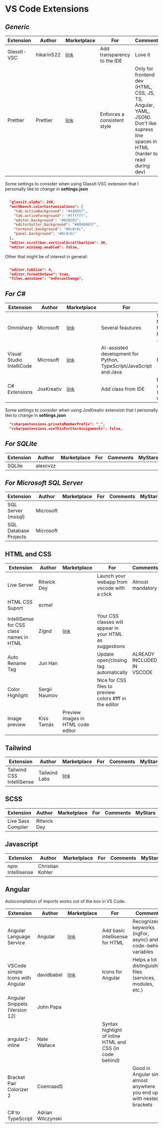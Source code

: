 # VS Code Extensions
## _Generic_

| Extension | Author | Marketplace | For | Comments | MyStars |
| ------ | ------ | ------ | ------ | ------ | ------ |
| Glasslt-VSC | hikarin522 | [link](https://marketplace.visualstudio.com/items?itemName=s-nlf-fh.glassit) | Add transparency to the IDE | Love it | 10/10 |
| Prettier | Prettier | [link](https://marketplace.visualstudio.com/items?itemName=s-nlf-fh.glassit) | Enforces a consistent style | Only for frontend dev (HTML, CSS, JS, TS, Angular, YAML, JSON). Don't like it supress line spaces in HTML (harder to read during dev) | 5/10 |

Some settings to consider when using Glasslt-VSC extension that I personally like to change in **settings.json**
```json

  "glassit.alpha": 240,
  "workbench.colorCustomizations": {
    "tab.activeBackground": "#4d0057",
    "tab.activeForeground": "#ffffff", 
    "editor.background": "#020202",
    "editorGutter.background": "#0000003f",
    "terminal.background": "#0c0c0c",
    "panel.background": "#0c0c0c"
  },
  "editor.scrollbar.verticalScrollbarSize": 30,
  "editor.minimap.enabled": false,

```

Other that might be of interest in general:
```json

  "editor.tabSize": 4,
  "editor.formatOnSave": true,
  "files.autoSave": "onFocusChange",

```

## _For C#_

| Extension | Author | Marketplace | For | Comments | MyStars |
| ------ | ------ | ------ | ------ | ------ | ------ |
| Omnisharp | Microsoft | [link](https://marketplace.visualstudio.com/items?itemName=ms-dotnettools.csharp) | Several feautures | Set Use Modern Net feature for build for .NET 6 | 10/10 |
| Visual Studio IntelliCode | Microsoft | [link](https://marketplace.visualstudio.com/items?itemName=VisualStudioExptTeam.vscodeintellicode) | AI-assisted development for Python, TypeScript/JavaScript and Java | Not for C# ? | 0/10 |
| C# Extensions | JosKreativ | [link](https://marketplace.visualstudio.com/items?itemName=kreativ-software.csharpextensions) | Add class from IDE | New files use old syntax (bracket namespaces) | 7/10 |

Some settings to consider when using JosKreativ extension that I personally like to change in **settings.json**

```json
  "csharpextensions.privateMemberPrefix": "_",
  "csharpextensions.useThisForCtorAssignments": false,
```

## _For SQLite_

| Extension | Author | Marketplace | For | Comments | MyStars |
| ------ | ------ | ------ | ------ | ------ | ------ |
| SQLite | alexcvzz |  |  |  |  |

## _For Microsoft SQL Server_

| Extension | Author | Marketplace | For | Comments | MyStars |
| ------ | ------ | ------ | ------ | ------ | ------ |
| SQL Server (mssql) | Microsoft |  |  |  |  |
| SQL Database Projects | Microsoft |  |  |  |  |


## HTML and CSS

| Extension | Author | Marketplace | For | Comments | MyStars |
| ------ | ------ | ------ | ------ | ------ | ------ |
| Live Server | Ritwick Dey |  | Launch your webapp from vscode with a click | Almost mandatory | 10/10 |
| HTML CSS Suport | ecmel |  |  |  |  |
| IntelliSense for CSS class names in HTML | Zignd | [link](https://marketplace.visualstudio.com/items?itemName=Zignd.html-css-class-completion) | Your CSS classes will appear in your HTML as suggestions |  | 10/10 |
| Auto Rename Tag | Jun Han |  | Update open/closing tag automatically | ALREADY INCLUDED IN VSCODE | 10/10 |
| Color Highlight | Sergii Naumov |  | Nice for CSS files to preview colors #fff in the editor |  | 8/10 |
| Image preview | Kiss Tamás | Preview images in HTML code editor |  |  | 10/10 |


## Tailwind

| Extension | Author | Marketplace | For | Comments | MyStars |
| ------ | ------ | ------ | ------ | ------ | ------ |
| Tailwind CSS IntelliSense | Tailwind Labs | [link](https://marketplace.visualstudio.com/items?itemName=bradlc.vscode-tailwindcss) |  |  |  |  |

## SCSS

| Extension | Author | Marketplace | For | Comments | MyStars |
| ------ | ------ | ------ | ------ | ------ | ------ |
| Live Sass Compiler | Ritwick Dey |  |  |  |  |


## Javascript

| Extension | Author | Marketplace | For | Comments | MyStars |
| ------ | ------ | ------ | ------ | ------ | ------ |
| npm Intellisense | Christian Kohler |  |  |  |  |

## Angular

Autocompletion of imports works out of the box in VS Code. 

| Extension | Author | Marketplace | For | Comments | MyStars |
| ------ | ------ | ------ | ------ | ------ | ------ |
| Angular Language Service | Angular | [link](https://marketplace.visualstudio.com/items?itemName=Angular.ng-template) | Add basic intellisense for HTML | Recognizes keyworks (ngFor, async) and code-behind variables | 8/10 |
| VSCode simple Icons with Angular | davidbabel | [link](https://marketplace.visualstudio.com/items?itemName=davidbabel.vscode-simpler-icons) | Icons for Angular | Helps a lot distinguishing files (services, modules, etc.) | 10/10 |
| Angular Snippets (Version 12) | John Papa |  |  |  |  |
| angular2-inline | Nate Wallace |  | Syntax highlight of inline HTML and CSS (in code behind) |  |  |
| Bracket Pair Colorizer 2 | CoenraadS |  |  | Good in Angular since almost anywhere you end up with nested brackets |  |
| C# to TypeScript | Adrian Wilczynski |  |  |  |  |
